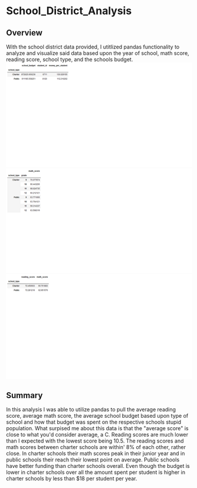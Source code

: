 # School_District_Analysis
## Overview
With the school district data provided, I utitlized pandas functionality to analyze and visualize said data based upon the year of school, math score, reading score, school type, and the schools budget.
![image](Budget.png)
![image](Mathscore.png)
![image](yes.png)
## Summary
In this analysis I was able to utilize pandas to pull the average reading score, average math score, the average school budget based upon type of school and how that budget was spent on the respective schools stupid population. What surpised me about this data is that the "average score" is close to what you'd consider average, a C. Reading scores are much lower than I expected with the lowest score being 10.5. The reading scores and math scores between charter schools are within' 8% of each other, rather close. In charter schools their math scores peak in their junior year and in public schools their reach their lowest point on average. Public schools have better funding than charter schools overall. Even though the budget is lower in charter schools over all the amount spent per student is higher in charter schools by less than $18 per student per year.
